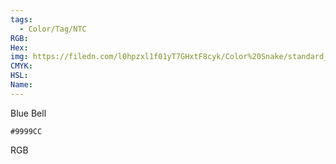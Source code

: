 ```yaml
---
tags:
  - Color/Tag/NTC
RGB:
Hex:
img: https://filedn.com/l0hpzxl1f01yT7GHxtF8cyk/Color%20Snake/standard_csv_to_svg/9999CC.svg
CMYK:
HSL:
Name:
---
```

Blue Bell
```palette
#9999CC
```
RGB
